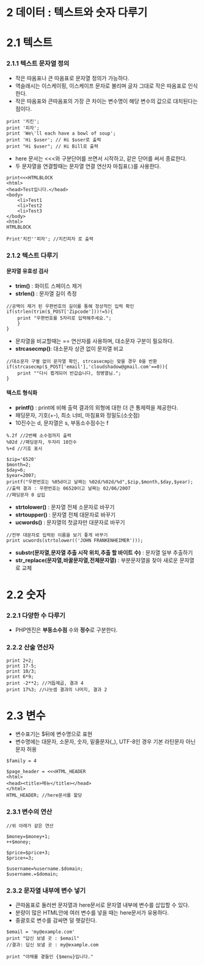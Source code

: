 # 2 데이터 : 텍스트와 숫자 다루기
# 2.1 텍스트

### 2.1.1 텍스트 문자열 정의
- 작은 따옴표나 큰 따옴표로 문자열 정의가 가능하다.
- 역슬래시는 이스케이핑, 이스케이프 문자로 불리며 글자 그대로 작은 따옴표로 인식한다.
- 작은 따옴표와 큰따옴표의 가장 큰 차이는 변수명이 해당 변수의 값으로 대치된다는 점이다.

~~~~
print '치킨';
print '피자';
print 'We\'ll each have a bowl of soup';
print 'Hi $user'; // Hi $user로 출력
print "Hi $user"; // Hi Bill로 출력
~~~~

- here 문서는 <<<와 구분단어를 쓰면서 시작하고, 같은 단어를 써서 종료한다.
- 두 문자열을 연결할때는 문자열 연결 연산자 마침표(.)를 사용한다.

~~~~
print<<<HTMLBLOCK
<html>
<head>Test입니다.</head>
<body>
	<li>Test1
	<li>Test2
	<li>Test3
</body>
<html>
HTMLBLOCK

Print'치킨''피자'; //치킨피자 로 출력
~~~~

### 2.1.2 텍스트 다루기
#### 문자열 유효성 검사

- **trim()** : 화이트 스페이스 제거
- **strlen()** : 문자열 길이 측정
~~~~
//공백이 제거 된 우편번호의 길이를 통해 정상적인 입력 확인
if(strlen(trim($_POST['Zipcode']))!=5){
	print "우편번호를 5자리로 입력해주세요.";
	}
} 
~~~~

- 문자열을 비교할때는 == 연산자를 사용하며, 대소문자 구분이 필요하다.
- **strcasecmp()**: 대소문자 상관 없이 문자열 비교

~~~~
//대소문자 구별 없이 문자열 확인, strcasecmp는 맞을 경우 0을 반환
if(strcasecmp($_POST['email'],'cloudshadow@gmail.com'==0)){
	print ""다시 뵙게되어 반갑습니다, 정병열님.";
}
~~~~

#### 텍스트 형식화

- **printf()** : print에 비해 출력 결과의 외형에 대한 더 큰 통제력을 제공한다.
- 패딩문자, 기호(+-), 최소 너비, 마침표와 정밀도(소숫점)
- 10진수는 d, 문자열은 s, 부동소수점수는 f
~~~~
%.2f //2번째 소수점까지 출력
%02d //패딩문자, 두자리 10진수
%+d //기호 표시
~~~~
~~~~
$zip='6520'
$month=2;
$day=6;
$year=2007;
printf("우편번호는 %05d이고 날짜는 %02d/%02d/%d",$zip,$month,$day,$year);
//출력 결과 : 우편번호는 06520이고 날짜는 02/06/2007
//패딩문자 0 삽입
~~~~

- **strtolower()** : 문자열 전체 소문자로 바꾸기
- **strtoupper()** : 문자열 전체 대문자로 바꾸기
- **ucwords()** : 문자열의 첫글자만 대문자로 바꾸기

~~~~
//전부 대문자로 입력된 이름을 보기 좋게 바꾸기
print ucwords(strtolower(('JOHN FRANKENHEIMER')));
~~~~


- **substr(문자열,문자열 추출 시작 위치,추출 할 바이트 수)** : 문자열 일부 추출하기
- **str_replace(문자열,바꿀문자열,전체문자열)** : 부분문자열을 찾아 새로운 문자열로 교체

# 2.2 숫자

### 2.2.1 다양한 수 다루기
- PHP엔진은 **부동소수점** 수와 **정수**로 구분한다.

### 2.2.2 산술 연산자

~~~~
print 2+2;
print 17-5;
print 10/3;
print 6*9;
print -2**2; //거듭제곱, 결과 4
print 17%3; //나눗셈 결과의 나머지, 결과 2
~~~~

# 2.3 변수

- 변수표기는 $뒤에 변수명으로 표현
- 변수명에는 대문자, 소문자, 숫자, 밑줄문자(_), UTF-8인 경우 기본 라틴문자 아닌 문자 허용
~~~~
$family = 4

$page_header = <<<HTML_HEADER
<html>
<head><title>메뉴</title></head>
</html>
HTML_HEADER; //here문서를 할당
~~~~

### 2.3.1 변수의 연산
~~~~
//위 아래가 같은 연산

$money=$money+1;
++$money;

$price=$price+3;
$price+=3;

$username=%username.$domain;
$username.=$domain;
~~~~

### 2.3.2 문자열 내부에 변수 넣기
- 큰따옴표로 둘러싼 문자열과 here문서로 문자열 내부에 변수를 삽입할 수 있다.
- 분량이 많은 HTML안에 여러 변수를 넣을 때는 here문서가 유용하다.
- 중괄호로 변수를 감싸면 덜 헷갈린다.
~~~~
$email = 'my@example.com'
print "답신 보낼 곳 : $email" 
//결과: 답신 보낼 곳 : my@example.com

print "야채를 곁들인 {$menu}입니다."
~~~~












